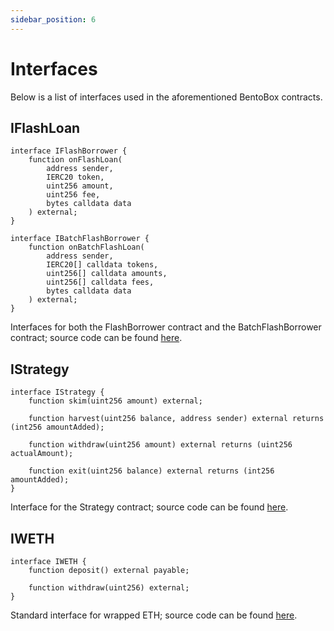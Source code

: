 ```yaml
---
sidebar_position: 6
---
```


# Interfaces

Below is a list of interfaces used in the aforementioned BentoBox contracts.

## IFlashLoan

```
interface IFlashBorrower {
    function onFlashLoan(
        address sender,
        IERC20 token,
        uint256 amount,
        uint256 fee,
        bytes calldata data
    ) external;
}
```

```
interface IBatchFlashBorrower {
    function onBatchFlashLoan(
        address sender,
        IERC20[] calldata tokens,
        uint256[] calldata amounts,
        uint256[] calldata fees,
        bytes calldata data
    ) external;
}
```

Interfaces for both the FlashBorrower contract and the BatchFlashBorrower contract; source code can be found [here](https://github.com/sushiswap/sushiswap/blob/master/protocols/bentobox/v1/contracts/interfaces/IFlashLoan.sol).

## IStrategy

```
interface IStrategy {
    function skim(uint256 amount) external;

    function harvest(uint256 balance, address sender) external returns (int256 amountAdded);

    function withdraw(uint256 amount) external returns (uint256 actualAmount);

    function exit(uint256 balance) external returns (int256 amountAdded);
}
```

Interface for the Strategy contract; source code can be found [here](https://github.com/sushiswap/sushiswap/blob/master/protocols/bentobox/v1/contracts/interfaces/IStrategy.sol).

## IWETH

```
interface IWETH {
    function deposit() external payable;

    function withdraw(uint256) external;
}
```

Standard interface for wrapped ETH; source code can be found [here](https://github.com/sushiswap/sushiswap/blob/master/protocols/bentobox/v1/contracts/interfaces/IWETH.sol).
